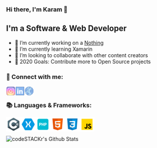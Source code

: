 ### Hi there, I'm Karam 👋

## I'm a Software & Web Developer
- 🔭 I’m currently working on a [Nothing][website]
- 🌱 I’m currently learning Xamarin
- 👯 I’m looking to collaborate with other content creators
- 🥅 2020 Goals: Contribute more to Open Source projects

### 📱 Connect with me:

[<img align="left" title="Karam Alhamoud | Instagram" width="25px" src="https://github.com/karamalhamoud/karamalhamoud/raw/master/instagram.png" />][instagram]
[<img align="left" title="Karam Alhamoud | LinkedIn" width="25px" src="https://github.com/karamalhamoud/karamalhamoud/raw/master/linkedin.png" />][linkedin]
[<img align="left" title="karam.dev" width="25px" src="https://github.com/karamalhamoud/karamalhamoud/raw/master/web.png" />][website]

<br />

### 📚 Languages & Frameworks:

<img align="left" title="C#" width="40px" src="https://github.com/karamalhamoud/karamalhamoud/raw/master/cs.png" />
<img align="left" title="Xamarin" width="40px" src="https://github.com/karamalhamoud/karamalhamoud/raw/master/xa.png" />
<img align="left" title="Php" width="40px" src="https://github.com/karamalhamoud/karamalhamoud/raw/master/php.png" />
<img align="left" title="HTML5" width="40px" src="https://github.com/karamalhamoud/karamalhamoud/raw/master/html.png" />
<img align="left" title="CSS3" width="40px" src="https://github.com/karamalhamoud/karamalhamoud/raw/master/css.png" />
<img align="left" title="Javascript" width="40px" src="https://github.com/karamalhamoud/karamalhamoud/raw/master/js.png" />

<br />
<br />
<br />



<img align="left" title="codeSTACKr's Github Stats" src="https://github-readme-stats.vercel.app/api?username=karamalhamoud&show_icons=true&hide_border=true" />

[website]: https://karam.dev/
[instagram]: https://www.instagram.com/karam.alhamoud/
[linkedin]: https://linkedin.com/in/karamalhamoud
